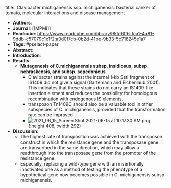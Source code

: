 title:: Clavibacter michiganensis ssp. michiganensis: bacterial canker of tomato, molecular interactions and disease management

- **Authors**:
- **Journal**: [[MPMI]]
- **Readcube**: https://www.readcube.com/library/95fd6ff6-fca1-4a81-9ddb-c57079c1e1f2:a0d0f7cb-0b2d-41be-9b33-5c718245e1a7
- **Tags**: #pselact-paper
- **Abstract**:
- **Introduction**:
- **Results**:
	- **Mutagenesis of C.michiganensis subsp. insidiosus, subsp. nebraskensis, and subsp. sepedonicus.**
		- Clavibacter strains against the internal 1-kb SstI fragment of IS1409 did not give a signal (Gartemann and Eichenlaub 2001). This indicates that these strains do not carry an IS1409-like insertion element and reduces the possibility for homologous recombination with endogenous IS elements.
		- transposon Tn1409C should also be a valuable tool in other subspecies of C. michiganensis, provided that the transformation rate can be improved
		- ![2021_06_15_Screen Shot 2021-06-15 at 10.17.30 AM.png](https://cdn.logseq.com/%2Fc8c9845b-a7fd-4de7-86cd-c4be3d715694beb1bc99-1a6f-450d-9d49-a2875b7e44782021_06_15_Screen%20Shot%202021-06-15%20at%2010.17.30%20AM.png?Expires=4777377468&Signature=ApilCCNIvHclDmUN1S4fSzholFbf6VsRRICmhUHPh080B4-yOe0OZ0Yh7l0pZwWm7iotYVnZU8E4jMN99Jkf2dS8lzpl4xJRfo3kIxMwgijVThHBnpYs7VTkaT-nAL9mCS7JpNWBHbXHRNrykeJJYDScVKGPVHECfJzVFEb~BrxQFyHwvyHuVabhv5ZvhRmbOCmd15eiKu57MBlFIBMbbz8byZHgfMXPPFO69b96QtQPznWdV1guWlUS4tSwn7v-WUXc-FGF4-TRcBu~1sQ4VdpLrrTmZCYS8SPyG4PFIHawesX6P-IeHSehdHFtpjL4C3epHVXFqsQF6zYrlEDQ-A__&Key-Pair-Id=APKAJE5CCD6X7MP6PTEA){:height 408, :width 292}
- **Discussion**:
	- The highest rate of transposition was achieved with the transposon construct in which the resistance gene and the transposase gene are transcribed in the same direction, which may allow a readthrough into the transposase gene from the promoter of the resistance gene.
	- Especially, replacing a wild-type gene with an insertionally inactivated one as a method of testing the phenotype of a hypothetical gene now becomes possible in C. michiganensis subsp. michiganensis.